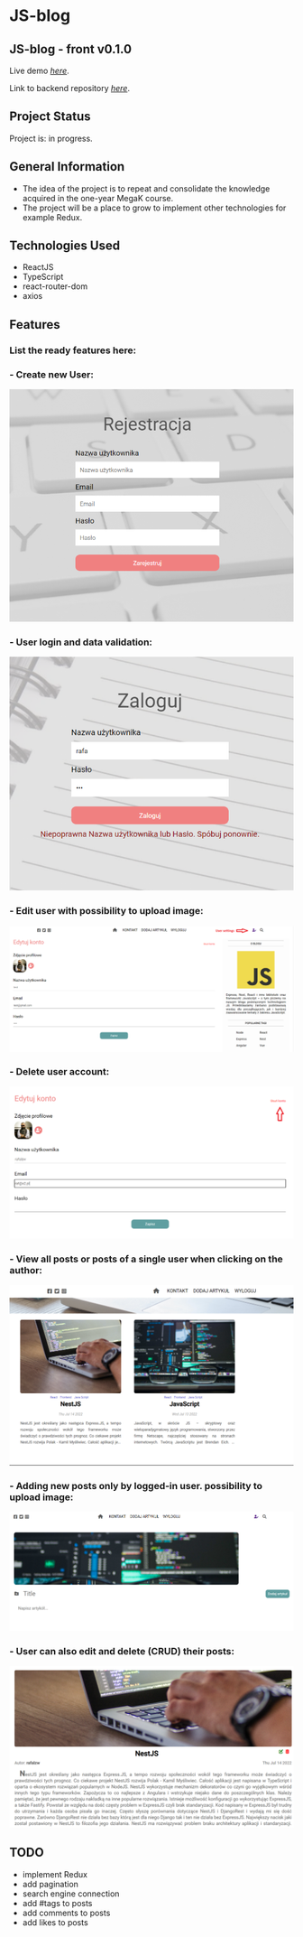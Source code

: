 # JS-blog

## JS-blog - front v0.1.0
Live demo [_here_](https://js-blog.networkmanager.pl/).

Link to backend repository [_here_](https://github.com/rafalzw/blog-back).

## Project Status
Project is: in progress.

## General Information
- The idea of the project is to repeat and consolidate the knowledge acquired in the one-year MegaK course.
- The project will be a place to grow to implement other technologies for example Redux.

## Technologies Used
- ReactJS
- TypeScript
- react-router-dom
- axios


## Features
### List the ready features here:
### - Create new User:
  ![register](./readme/register.png)

### - User login and data validation:
  ![login](./readme/login.png)

### - Edit user with possibility to upload image:
![settings](./readme/settings.png)

### - Delete user account:
![delete-user](./readme/delete-user.png)

### - View all posts or posts of a single user when clicking on the author:
![all-posts](./readme/all-posts.png)

### - Adding new posts only by logged-in user. possibility to upload image:
![add-post](./readme/add-post.png)

### - User can also edit and delete (CRUD) their posts:
![edit-post](./readme/edit-post.png)

## TODO

- implement Redux
- add pagination
- search engine connection
- add #tags to posts
- add comments to posts
- add likes to posts
 